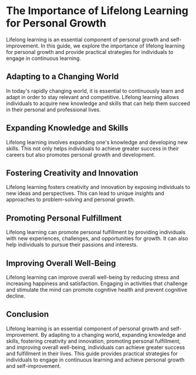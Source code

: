 The Importance of Lifelong Learning for Personal Growth
=====================================================================

Lifelong learning is an essential component of personal growth and self-improvement. In this guide, we explore the importance of lifelong learning for personal growth and provide practical strategies for individuals to engage in continuous learning.

Adapting to a Changing World
----------------------------

In today's rapidly changing world, it is essential to continuously learn and adapt in order to stay relevant and competitive. Lifelong learning allows individuals to acquire new knowledge and skills that can help them succeed in their personal and professional lives.

Expanding Knowledge and Skills
------------------------------

Lifelong learning involves expanding one's knowledge and developing new skills. This not only helps individuals to achieve greater success in their careers but also promotes personal growth and development.

Fostering Creativity and Innovation
-----------------------------------

Lifelong learning fosters creativity and innovation by exposing individuals to new ideas and perspectives. This can lead to unique insights and approaches to problem-solving and personal growth.

Promoting Personal Fulfillment
------------------------------

Lifelong learning can promote personal fulfillment by providing individuals with new experiences, challenges, and opportunities for growth. It can also help individuals to pursue their passions and interests.

Improving Overall Well-Being
----------------------------

Lifelong learning can improve overall well-being by reducing stress and increasing happiness and satisfaction. Engaging in activities that challenge and stimulate the mind can promote cognitive health and prevent cognitive decline.

Conclusion
----------

Lifelong learning is an essential component of personal growth and self-improvement. By adapting to a changing world, expanding knowledge and skills, fostering creativity and innovation, promoting personal fulfillment, and improving overall well-being, individuals can achieve greater success and fulfillment in their lives. This guide provides practical strategies for individuals to engage in continuous learning and achieve personal growth and self-improvement.
